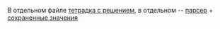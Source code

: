 В отдельном файле [тетрадка с решением](https://github.com/ssakk/avtobreya/blob/main/4_year/hw1/autobreya1.ipynb), в отдельном -- [парсер](https://github.com/ssakk/avtobreya/blob/main/4_year/hw1/parser.py) + [сохраненные значения](https://github.com/ssakk/avtobreya/blob/main/4_year/hw1/meanings.json)
